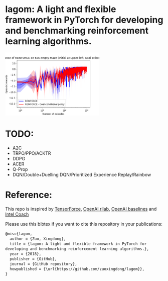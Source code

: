 # lagom: A light and flexible framework in PyTorch for developing and benchmarking reinforcement learning algorithms. 
<img src='logs/tmp.png' width='300'>

# TODO:
- A2C
- TRPO/PPO/ACKTR
- DDPG
- ACER
- Q-Prop
- DQN/Double+Duelling DQN/Prioritized Experience Replay/Rainbow

# Reference: 
This repo is inspired by [TensorForce](https://github.com/reinforceio/tensorforce), [OpenAI rllab](https://github.com/rll/rllab), [OpenAI baselines](https://github.com/openai/baselines) and [Intel Coach](https://github.com/NervanaSystems/coach)

Please use this bibtex if you want to cite this repository in your publications:

    @misc{lagom,
      author = {Zuo, Xingdong},
      title = {lagom: A light and flexible framework in PyTorch for developing and benchmarking reinforcement learning algorithms.},
      year = {2018},
      publisher = {GitHub},
      journal = {GitHub repository},
      howpublished = {\url{https://github.com/zuoxingdong/lagom}},
    }
